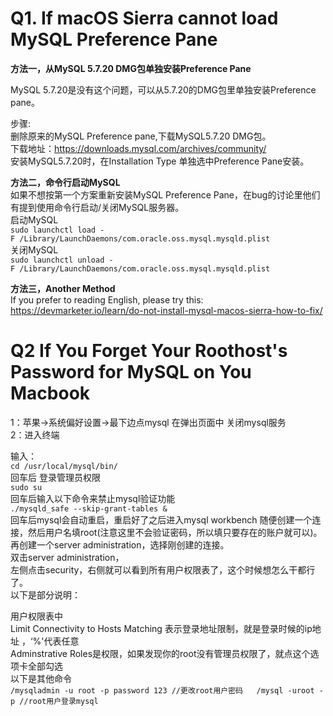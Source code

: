 # Q1. If macOS Sierra cannot load MySQL Preference Pane

**方法一，从MySQL 5.7.20 DMG包单独安装Preference Pane**

MySQL 5.7.20是没有这个问题，可以从5.7.20的DMG包里单独安装Preference pane。  

步骤:  
删除原来的MySQL Preference pane,下载MySQL5.7.20 DMG包。  
下载地址：https://downloads.mysql.com/archives/community/  
安装MySQL5.7.20时，在Installation Type 单独选中Preference Pane安装。

**方法二，命令行启动MySQL**  
如果不想按第一个方案重新安装MySQL Preference Pane，在bug的讨论里他们有提到使用命令行启动/关闭MySQL服务器。  
启动MySQL  
``sudo launchctl load -F /Library/LaunchDaemons/com.oracle.oss.mysql.mysqld.plist``  
关闭MySQL  
``sudo launchctl unload -F /Library/LaunchDaemons/com.oracle.oss.mysql.mysqld.plist``

**方法三，Another Method**  
If you prefer to reading English, please try this:  
https://devmarketer.io/learn/do-not-install-mysql-macos-sierra-how-to-fix/  
  
  
  
# Q2 If You Forget Your Roothost's Password for MySQL on You Macbook  

1：苹果->系统偏好设置->最下边点mysql 在弹出页面中 关闭mysql服务  
2：进入终端  

输入：  
``cd /usr/local/mysql/bin/``  
回车后 登录管理员权限  
``sudo su``  
回车后输入以下命令来禁止mysql验证功能  
``./mysqld_safe --skip-grant-tables &``  
回车后mysql会自动重启，重启好了之后进入mysql workbench 随便创建一个连接，然后用户名填root(注意这里不会验证密码，所以填只要存在的账户就可以)。  
再创建一个server administration，选择刚创建的连接。  
双击server administration，  
左侧点击security，右侧就可以看到所有用户权限表了，这个时候想怎么干都行了。  
以下是部分说明：  

用户权限表中  
Limit Connectivity to Hosts Matching 表示登录地址限制，就是登录时候的ip地址 ，‘%'代表任意  
Adminstrative Roles是权限，如果发现你的root没有管理员权限了，就点这个选项卡全部勾选  
以下是其他命令  
``/mysqladmin -u root -p password 123 //更改root用户密码  
  /mysql -uroot -p //root用户登录mysql``
